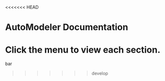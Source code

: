 <<<<<<< HEAD
# AutoModeler Documentation

Click the menu to view each section.
=======
bar
>>>>>>> develop
